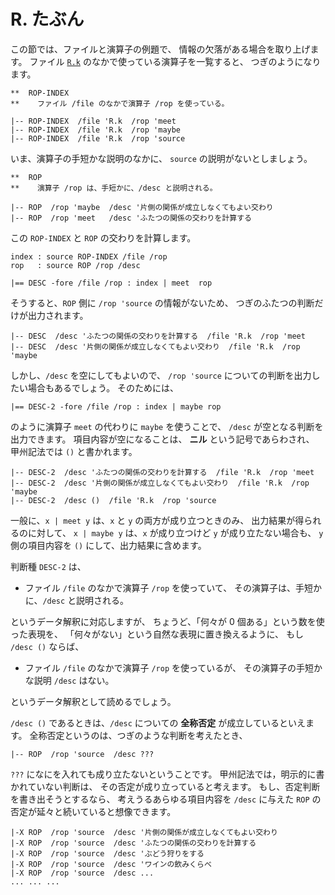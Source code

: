 # R. たぶん


この節では、ファイルと演算子の例題で、
情報の欠落がある場合を取り上げます。
ファイル [`R.k`][R.k] のなかで使っている演算子を一覧すると、
つぎのようになります。

``` text
**  ROP-INDEX
**    ファイル /file のなかで演算子 /rop を使っている。

|-- ROP-INDEX  /file 'R.k  /rop 'meet
|-- ROP-INDEX  /file 'R.k  /rop 'maybe
|-- ROP-INDEX  /file 'R.k  /rop 'source
```

いま、演算子の手短かな説明のなかに、
`source` の説明がないとしましょう。

``` text
**  ROP
**    演算子 /rop は、手短かに、/desc と説明される。

|-- ROP  /rop 'maybe  /desc '片側の関係が成立しなくてもよい交わり
|-- ROP  /rop 'meet   /desc 'ふたつの関係の交わりを計算する
```

この `ROP-INDEX` と `ROP` の交わりを計算します。

``` text
index : source ROP-INDEX /file /rop
rop   : source ROP /rop /desc

|== DESC -fore /file /rop : index | meet  rop
```

そうすると、`ROP` 側に `/rop 'source` の情報がないため、
つぎのふたつの判断だけが出力されます。

``` text
|-- DESC  /desc 'ふたつの関係の交わりを計算する  /file 'R.k  /rop 'meet
|-- DESC  /desc '片側の関係が成立しなくてもよい交わり  /file 'R.k  /rop 'maybe
```

しかし、`/desc` を空にしてもよいので、
`/rop 'source` についての判断を出力したい場合もあるでしょう。
そのためには、

``` text
|== DESC-2 -fore /file /rop : index | maybe rop
```

のように演算子 `meet` の代わりに `maybe` を使うことで、
`/desc` が空となる判断を出力できます。
項目内容が空になることは、 **ニル** という記号であらわされ、
甲州記法では `()` と書かれます。

``` text
|-- DESC-2  /desc 'ふたつの関係の交わりを計算する  /file 'R.k  /rop 'meet
|-- DESC-2  /desc '片側の関係が成立しなくてもよい交わり  /file 'R.k  /rop 'maybe
|-- DESC-2  /desc ()  /file 'R.k  /rop 'source
```

一般に、`x | meet y` は、`x` と `y` の両方が成り立つときのみ、
出力結果が得られるのに対して、
`x | maybe y` は、`x` が成り立つけど `y` が成り立たない場合も、
`y` 側の項目内容を `()` にして、出力結果に含めます。

判断種 `DESC-2` は、

 - ファイル `/file` のなかで演算子 `/rop` を使っていて、
   その演算子は、手短かに、`/desc` と説明される。

というデータ解釈に対応しますが、
ちょうど、「何々が 0 個ある」という数を使った表現を、
「何々がない」という自然な表現に置き換えるように、
もし `/desc ()` ならば、

 - ファイル `/file` のなかで演算子 `/rop` を使っているが、
   その演算子の手短かな説明 `/desc` はない。

というデータ解釈として読めるでしょう。

`/desc ()` であるときは、`/desc` についての
**全称否定** が成立しているといえます。
全称否定というのは、つぎのような判断を考えたとき、

``` text
|-- ROP  /rop 'source  /desc ???
```

`???` になにを入れても成り立たないということです。
甲州記法では，明示的に書かれていない判断は、
その否定が成り立っていると考えます。
もし、否定判断を書き出そうとするなら、
考えうるあらゆる項目内容を `/desc` に与えた
`ROP` の否定が延々と続いていると想像できます。

``` text
|-X ROP  /rop 'source  /desc '片側の関係が成立しなくてもよい交わり
|-X ROP  /rop 'source  /desc 'ふたつの関係の交わりを計算する
|-X ROP  /rop 'source  /desc 'ぶどう狩りをする
|-X ROP  /rop 'source  /desc 'ワインの飲みくらべ
|-X ROP  /rop 'source  /desc ...
... ... ...
```


[R.k]:   https://github.com/seinokatsuhiro/abc-of-koshucode/blob/master/draft/japanese/section/R/R.k

